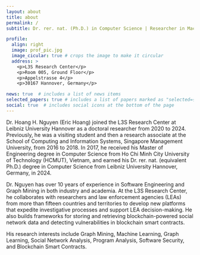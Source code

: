 ```yaml
---
layout: about
title: about
permalink: /
subtitle: Dr. rer. nat. (Ph.D.) in Computer Science | Researcher in Machine Learning, Graph Learning & Software Security at <a href='https://www.l3s.de/en'>L3S Research Center, Leibniz University Hannover</a>.

profile:
  align: right
  image: prof_pic.jpg
  image_cicular: true # crops the image to make it circular
  address: >
    <p>L3S Research Center</p>
    <p>Room 005, Ground Floor</p>
    <p>Appelstrasse 4</p>
    <p>30167 Hannover, Germany</p>

news: true  # includes a list of news items
selected_papers: true # includes a list of papers marked as "selected={true}"
social: true  # includes social icons at the bottom of the page
---
```


Dr. Hoang H. Nguyen (Eric Hoang) joined the L3S Research Center at Leibniz University Hannover as a doctoral researcher from 2020 to 2024. Previously, he was a visiting student and then a research associate at the School of Computing and Information Systems, Singapore Management University, from 2016 to 2018. In 2017, he received his Master of Engineering degree in Computer Science from Ho Chi Minh City University of Technology (HCMUT), Vietnam, and earned his Dr. rer. nat. (equivalent Ph.D.) degree in Computer Science from Leibniz University Hannover, Germany, in 2024.

Dr. Nguyen has over 10 years of experience in Software Engineering and Graph Mining in both industry and academia. At the L3S Research Center, he collaborates with researchers and law enforcement agencies (LEAs) from more than fifteen countries and territories to develop new platforms that expedite investigative processes and support LEA decision-making. He also builds frameworks for storing and retrieving blockchain-powered social network data and detecting vulnerabilities in blockchain smart contracts.

His research interests include Graph Mining, Machine Learning, Graph Learning, Social Network Analysis, Program Analysis, Software Security, and Blockchain Smart Contracts.